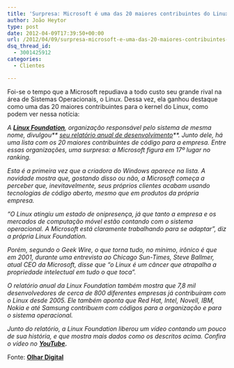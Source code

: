 ```yaml
---
title: 'Surpresa: Microsoft é uma das 20 maiores contribuintes do Linux'
author: João Heytor
type: post
date: 2012-04-09T17:39:50+00:00
url: /2012/04/09/surpresa-microsoft-e-uma-das-20-maiores-contribuintes-do-linux/
dsq_thread_id:
  - 3001425912
categories:
  - Clientes

---
```

Foi-se o tempo que a Microsoft repudiava a todo custo seu grande rival na área de Sistemas Operacionais, o Linux. Dessa vez, ela ganhou destaque como uma das 20 maiores contribuintes para o kernel do Linux, como podem ver nessa notícia:

_A **<a href="http://www.linuxfoundation.org/" target="_blank">Linux Foundation</a>**, organização responsável pelo sistema de mesma nome, divulgou** <a href="http://www.linuxfoundation.org/news-media/announcements/2012/04/linux-foundation-releases-annual-linux-development-report" target="_blank">seu relatório anual de desenvolvimento</a>**. Junto dele, há uma lista com os 20 maiores contribuintes de código para a empresa. Entre essas organizações, uma surpresa: a Microsoft figura em 17º lugar no ranking._

_Esta é a primeira vez que a criadora do Windows aparece na lista. A novidade mostra que, gostando disso ou não, a Microsoft começa a perceber que, inevitavelmente, seus próprios clientes acabam usando tecnologias de código aberto, mesmo que em produtos da própria empresa._

_&#8220;O Linux atingiu um estado de onipresença, já que tanto a empresa e os mercados de computação móvel estão contando com o sistema operacional. A Microsoft está claramente trabalhando para se adaptar&#8221;, diz a própria Linux Foundation._

_Porém, segundo o Geek Wire, o que torna tudo, no mínimo, irônico é que em 2001, durante uma entrevista ao Chicago Sun-Times, Steve Ballmer, atual CEO da Microsoft, disse que &#8220;o Linux é um câncer que atrapalha a propriedade intelectual em tudo o que toca&#8221;._

_O relatório anual da Linux Foundation também mostra que 7,8 mil desenvolvedores de cerca de 800 diferentes empresas já contribuíram com o Linux desde 2005. Ele também aponta que Red Hat, Intel, Novell, IBM, Nokia e até Samsung contribuem com códigos para a organização e para o sistema operacional._

_Junto do relatório, a Linux Foundation liberou um vídeo contando um pouco de sua história, e que mostra mais dados como os descritos acima. Confira o vídeo no **[YouTube][1].**_

Fonte: **<a href="http://olhardigital.uol.com.br/negocios/digital_news/noticias/na-lista-dos-20-maiores-contribuintes-do-linux,-uma-surpresa-a-microsoft" target="_blank">Olhar Digital</a>**

 [1]: http://www.youtube.com/watch?feature=player_embedded&v=yVpbFMhOAwE